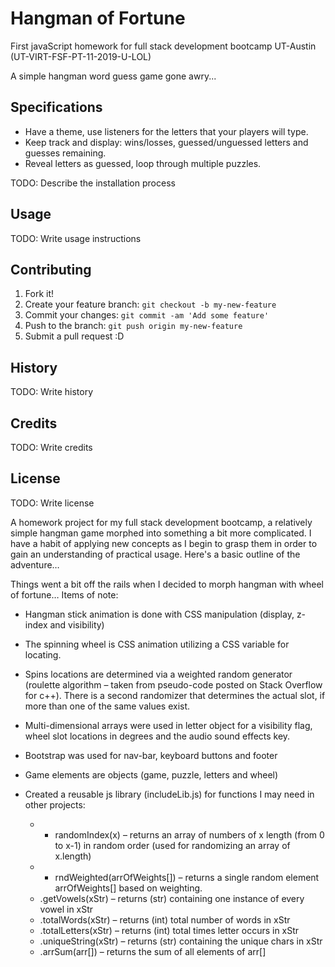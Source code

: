 # Hangman of Fortune

First javaScript homework for full stack development bootcamp UT-Austin (UT-VIRT-FSF-PT-11-2019-U-LOL)

A simple hangman word guess game gone awry...

## Specifications

* Have a theme, use listeners for the letters that your players will type.
* Keep track and display: wins/losses, guessed/unguessed letters and guesses remaining.
* Reveal letters as guessed, loop through multiple puzzles.

TODO: Describe the installation process

## Usage

TODO: Write usage instructions

## Contributing

1. Fork it!
2. Create your feature branch: `git checkout -b my-new-feature`
3. Commit your changes: `git commit -am 'Add some feature'`
4. Push to the branch: `git push origin my-new-feature`
5. Submit a pull request :D

## History

TODO: Write history

## Credits

TODO: Write credits

## License

TODO: Write license



A homework project for my full stack development bootcamp, a relatively simple hangman game morphed into something a bit more complicated. I have a habit of applying new concepts as I begin to grasp them in order to gain an understanding of practical usage. Here&#39;s a basic outline of the adventure…



Things went a bit off the rails when I decided to morph hangman with wheel of fortune… Items of note:

* Hangman stick animation is done with CSS manipulation (display, z-index and visibility)

* The spinning wheel is CSS animation utilizing a CSS variable for locating.

* Spins locations are determined via a weighted random generator (roulette algorithm – taken from pseudo-code posted on Stack Overflow for c++). There is a second randomizer that determines the actual slot, if more than one of the same values exist.

* Multi-dimensional arrays were used in letter object for a visibility flag, wheel slot locations in degrees and the audio sound effects key.

* Bootstrap was used for nav-bar, keyboard buttons and footer

* Game elements are objects (game, puzzle, letters and wheel)

* Created a reusable js library (includeLib.js) for functions I may need in other projects:

  - * randomIndex(x) – returns an array of numbers of x length (from 0 to x-1) in random order (used for randomizing an array of x.length)
  - * rndWeighted(arrOfWeights[]) –  returns a single random element arrOfWeights[] based on weighting.
  - .getVowels(xStr) – returns (str) containing one instance of every vowel in xStr
  - .totalWords(xStr) –  returns (int) total number of words in xStr
  - .totalLetters(xStr) – returns (int) total times letter occurs in xStr
  - .uniqueString(xStr) – returns (str) containing the unique chars in xStr
  - .arrSum(arr[]) – returns the sum of all elements of arr[]